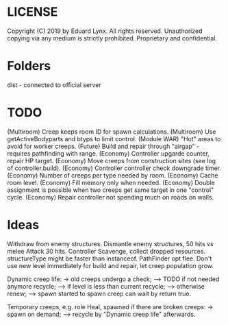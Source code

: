 # LICENSE
Copyright (C) 2019 by Eduard Lynx.
All rights reserved.
Unauthorized copying via any medium is strictly prohibited.
Proprietary and confidential.

# Folders
dist - connected to official server

# TODO
(Multiroom)  Creep keeps room ID for spawn calculations.
(Multiroom)  Use getActiveBodyparts and btyps to limit control.
(Module WAR) "Hot" areas to avoid for worker creeps.
(Future)     Build and repair through "airgap" - requires pathfinding with range.
(Economy)    Controller upgarde counter, repair HP target.
(Economy)    Move creeps from construction sites (see log of controller.build).
(Economy)    Controller controller check downgrade timer.
(Economy)    Number of creeps per type needed by room.
(Economy)    Cache room level.
(Economy)    Fill memory only when needed.
(Economy)    Double assignment is possible when two creeps get same target in one "control" cycle.
(Economy)    Repair controller not spending much on roads on walls.

# Ideas
Withdraw from enemy structures.
Dismantle enemy structures, 50 hits vs melee Attack 30 hits.
Controller Scavenge, collect dropped resources.
structureType might be faster than instanceof.
PathFinder opt flee.
Don't use new level immediately for build and repair, let creep population grow.

Dynamic creep life:
-> old creeps undergo a check;
--> TODO if not needed anymore recycle;
--> if level is less than current recycle;
--> otherwise renew;
--> spawn started to spawn creep can wait by return true.

Temporary creeps, e.g. role Heal, spawned if there are broken creeps:
-> spawn on demand;
--> recycle by "Dynamic creep life" afterwards.
